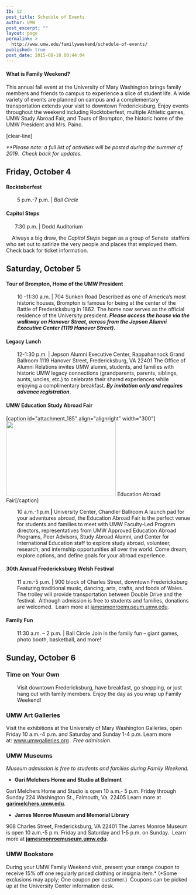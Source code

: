 ```yaml
---
ID: 12
post_title: Schedule of Events
author: UMW
post_excerpt: ""
layout: page
permalink: >
  http://www.umw.edu/familyweekend/schedule-of-events/
published: true
post_date: 2015-08-10 00:44:04
---
```

<h4>What is Family Weekend?</h4>
This annual fall event at the University of Mary Washington brings family members and friends to campus to experience a slice of student life. A wide variety of events are planned on campus and a complementary transportation extends your visit to downtown Fredericksburg. Enjoy events throughout the weekend including Rocktoberfest, multiple Athletic games, UMW Study Abroad Fair, and Tours of Brompton, the historic home of the UMW President and Mrs. Paino.

[clear-line]

<em>**Please note: a full list of activities will be posted during the summer of 2019.  Check back for updates.</em>
<h2><strong>Friday, October 4</strong></h2>
<h4><strong>Rocktoberfest </strong></h4>
<p style="padding-left: 30px">5 p.m.-7 p.m. | <em>Ball Circle</em></p>

<h4><strong>Capitol Steps</strong></h4>
<p style="text-align: left">      7:30 p.m. | Dodd Auditorium</p>
    Always a big draw, the <em>Capitol Steps</em> began as a group of Senate  staffers who set out to satirize the very people and places that employed them.  Check back for ticket information.
<h2><strong>Saturday, October 5</strong></h2>
<h4><strong>Tour of Brompton, Home of the UMW President </strong></h4>
<p style="padding-left: 30px">10 -11:30 a.m. | 704 Sunken Road
Described as one of America’s most historic houses, Brompton is famous for being at the center of the Battle of Fredericksburg in 1862. The home now serves as the official residence of the University president. <strong><em>Please access the house via the walkway on Hanover Street, across from the Jepson Alumni Executive Center (1119 Hanover Street).</em></strong></p>

<h4><strong>Legacy Lunch</strong></h4>
<p style="padding-left: 30px">12-1:30 p.m. | Jepson Alumni Executive Center, Rappahannock Grand Ballroom
1119 Hanover Street, Fredericksburg, VA 22401
The Office of Alumni Relations invites UMW alumni, students, and families with historic UMW legacy connections (grandparents, parents, siblings, aunts, uncles, etc.) to celebrate their shared experiences while enjoying a complimentary breakfast. <strong><em>By invitation only and requires advance registration</em></strong>.</p>

<h4><strong>UMW Education Study Abroad Fair </strong></h4>
[caption id="attachment_185" align="alignright" width="300"]<img class=" wp-image-185" src="http://www.umw.edu/familyweekend/wp-content/uploads/sites/25/2018/07/IMG_0088-e1530905496656.jpg" alt="" width="300" height="203" /> Education Abroad Fair[/caption]
<p style="padding-left: 30px">10 a.m.-1 p.m.<strong>| </strong>University Center, Chandler Ballroom
A launch pad for your adventures abroad, the Education Abroad Fair is the perfect venue for students and families to meet with UMW Faculty-Led Program directors, representatives from UMW Approved Education Abroad Programs, Peer Advisors, Study Abroad Alumni, and Center for International Education staff to explore study abroad, volunteer, research, and internship opportunities all over the world. Come dream, explore options, and define goals for your abroad experience.</p>

<h4><strong>30th Annual Fredericksburg Welsh Festival </strong></h4>
<p style="padding-left: 30px">11 a.m.-5 p.m. <strong>| </strong>900 block of Charles Street, downtown Fredericksburg
Featuring traditional music, dancing, arts, crafts, and foods of Wales. The trolley will provide transportation between Double Drive and the festival.  Although admission is free to students and families, donations are welcomed.  Learn more at <a href="http://jamesmonroemuseum.umw.edu">jamesmonroemuseum.umw.edu</a>.</p>

<h4><strong>Family Fun</strong></h4>
<p style="padding-left: 30px">11:30 a.m. – 2 p.m. | Ball Circle
Join in the family fun – giant games, photo booth, basketball, and more!</p>

<h2><strong>Sunday, October 6</strong></h2>
<h3><strong>Time on Your Own</strong></h3>
<p style="padding-left: 30px">Visit downtown Fredericksburg, have breakfast, go shopping, or just hang out with family members. Enjoy the day as you wrap up Family Weekend!</p>

<h3><strong>UMW Art Galleries</strong></h3>
Visit the exhibitions at the University of Mary Washington Galleries, open Friday 10 a.m.-4 p.m. and Saturday and Sunday 1-4 p.m. Learn more at: <a href="https://www.umwgalleries.org/">www.umwgalleries.org</a> . <em>Free admission</em>.
<h3><strong>UMW Museums</strong></h3>
<em>Museum admission is free to students and families during Family Weekend.
</em>
<ul>
 	<li><strong>Gari Melchers Home and Studio at Belmont</strong></li>
</ul>
Gari Melchers Home and Studio is open 10 a.m.- 5 p.m. Friday through Sunday
224 Washington St., Falmouth, Va. 22405
Learn more at <a href="http://garimelchers.umw.edu/"><strong>garimelchers.umw.edu</strong></a>.
<ul>
 	<li><strong>James Monroe Museum and Memorial Library</strong></li>
</ul>
908 Charles Street, Fredericksburg, VA 22401
The James Monroe Museum is open 10 a.m.-5 p.m. Friday and Saturday and 1-5 p.m. on Sunday.  Learn more at <a href="http://jamesmonroemuseum.umw.edu/"><strong>jamesmonroemuseum.umw.edu</strong></a>.
<h3><strong>UMW Bookstore</strong></h3>
During your UMW Family Weekend visit, present your orange coupon to receive 15% off one regularly priced clothing or insignia item.* (*Some exclusions may apply; One coupon per customer.)  Coupons can be picked up at the University Center information desk.

&nbsp;